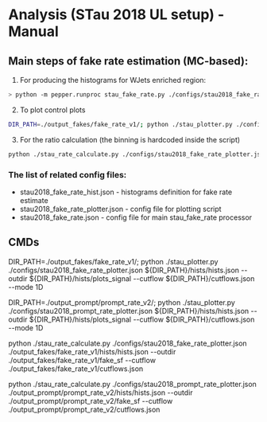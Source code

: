 # Analysis (STau 2018 UL setup) - Manual

## Main steps of fake rate estimation (MC-based):

1. For producing the histograms for WJets enriched region:
```sh
> python -m pepper.runproc stau_fake_rate.py ./configs/stau2018_fake_rate.json -o ./output_fakes/fake_rate_v1/ --statedata ./output_fakes/pepper_condor_fake_rate.coffea -i ./configs/setup_env.sh --condor 2000 --retries 10
```

2. To plot control plots
```sh
DIR_PATH=./output_fakes/fake_rate_v1/; python ./stau_plotter.py ./configs/stau2018_fake_rate_plotter.json ${DIR_PATH}/hists/hists.json --outdir ${DIR_PATH}/hists/plots_signal --cutflow ${DIR_PATH}/cutflows.json --mode 1D
```

3. For the ratio calculation (the binning is hardcoded inside the script)
```sh
python ./stau_rate_calculate.py ./configs/stau2018_fake_rate_plotter.json ./output_fakes/fake_rate_v1/hists/hists.json --outdir ./output_fakes/fake_rate_v1/fake_sf --cutflow ./output_fakes/fake_rate_v1/cutflows.json
```

### The list of related config files:
- stau2018_fake_rate_hist.json - histograms definition for fake rate estimate
- stau2018_fake_rate_plotter.json - config file for plotting script
- stau2018_fake_rate.json - config file for main stau_fake_rate processor


## CMDs

DIR_PATH=./output_fakes/fake_rate_v1/; python ./stau_plotter.py ./configs/stau2018_fake_rate_plotter.json ${DIR_PATH}/hists/hists.json --outdir ${DIR_PATH}/hists/plots_signal --cutflow ${DIR_PATH}/cutflows.json --mode 1D

DIR_PATH=./output_prompt/prompt_rate_v2/; python ./stau_plotter.py ./configs/stau2018_prompt_rate_plotter.json ${DIR_PATH}/hists/hists.json --outdir ${DIR_PATH}/hists/plots_signal --cutflow ${DIR_PATH}/cutflows.json --mode 1D

python ./stau_rate_calculate.py ./configs/stau2018_fake_rate_plotter.json ./output_fakes/fake_rate_v1/hists/hists.json --outdir ./output_fakes/fake_rate_v1/fake_sf --cutflow ./output_fakes/fake_rate_v1/cutflows.json     

python ./stau_rate_calculate.py ./configs/stau2018_prompt_rate_plotter.json ./output_prompt/prompt_rate_v2/hists/hists.json --outdir ./output_prompt/prompt_rate_v2/fake_sf --cutflow ./output_prompt/prompt_rate_v2/cutflows.json